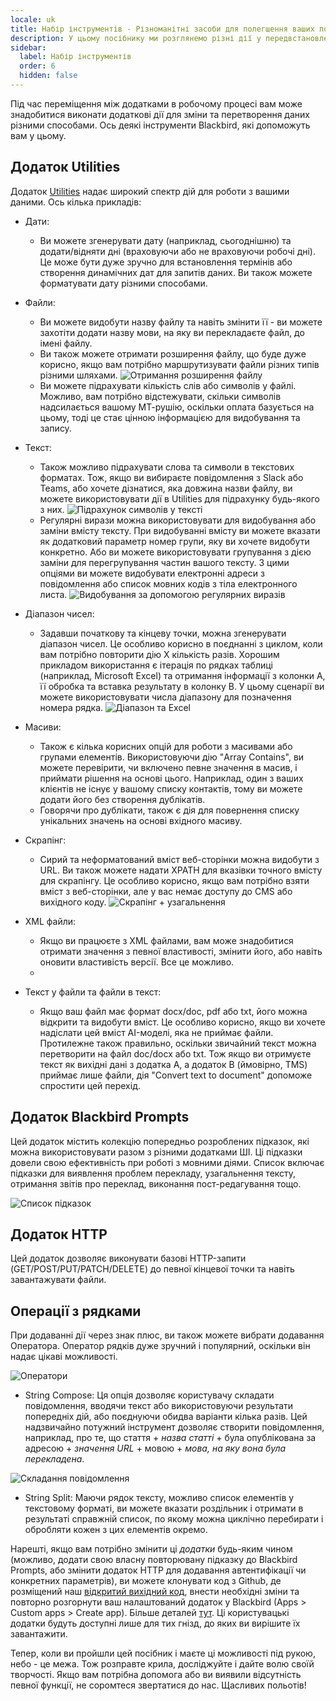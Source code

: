 ```yaml
---
locale: uk
title: Набір інструментів - Різноманітні засоби для полегшення ваших польотів
description: У цьому посібнику ми розглянемо різні дії у передвстановлених додатках Blackbird, які допоможуть з видобуванням або перетворенням даних, що часто необхідно для ваших робочих процесів.
sidebar:
  label: Набір інструментів
  order: 6
  hidden: false
---
```


Під час переміщення між додатками в робочому процесі вам може знадобитися виконати додаткові дії для зміни та перетворення даних різними способами. Ось деякі інструменти Blackbird, які допоможуть вам у цьому.

## Додаток Utilities

Додаток [Utilities](../../apps/utilities/) надає широкий спектр дій для роботи з вашими даними. Ось кілька прикладів:

- Дати: 
    - Ви можете згенерувати дату (наприклад, сьогоднішню) та додати/відняти дні (враховуючи або не враховуючи робочі дні). Це може бути дуже зручно для встановлення термінів або створення динамічних дат для запитів даних. Ви також можете форматувати дату різними способами.
- Файли: 
    - Ви можете видобути назву файлу та навіть змінити її - ви можете захотіти додати назву мови, на яку ви перекладаєте файл, до імені файлу. 
    - Ви також можете отримати розширення файлу, що буде дуже корисно, якщо вам потрібно маршрутизувати файли різних типів різними шляхами. 
    ![Отримання розширення файлу](~/assets/guides/toolbox/Toolbox_1.png)
    - Ви можете підрахувати кількість слів або символів у файлі. Можливо, вам потрібно відстежувати, скільки символів надсилається вашому МТ-рушію, оскільки оплата базується на цьому, тоді це стає цінною інформацією для видобування та запису. 
- Текст:
    - Також можливо підрахувати слова та символи в текстових форматах. Тож, якщо ви вибираєте повідомлення з Slack або Teams, або хочете дізнатися, яка довжина назви файлу, ви можете використовувати дії в Utilities для підрахунку будь-якого з них.
    ![Підрахунок символів у тексті](~/assets/guides/toolbox/Toolbox_2.png)
    - Регулярні вирази можна використовувати для видобування або заміни вмісту тексту. При видобуванні вмісту ви можете вказати як додатковий параметр номер групи, яку ви хочете видобути конкретно. Або ви можете використовувати групування з дією заміни для перегрупування частин вашого тексту. З цими опціями ви можете видобувати електронні адреси з повідомлення або список мовних кодів з тіла електронного листа. 
    ![Видобування за допомогою регулярних виразів](~/assets/guides/toolbox/Toolbox_3.png)
- Діапазон чисел:
    - Задавши початкову та кінцеву точки, можна згенерувати діапазон чисел. Це особливо корисно в поєднанні з циклом, коли вам потрібно повторити дію X кількість разів. Хорошим прикладом використання є ітерація по рядках таблиці (наприклад, Microsoft Excel) та отримання інформації з колонки А, її обробка та вставка результату в колонку В. У цьому сценарії ви можете використовувати числа діапазону для позначення номера рядка.
    ![Діапазон та Excel](~/assets/guides/toolbox/Toolbox_4.png)
- Масиви:
    - Також є кілька корисних опцій для роботи з масивами або групами елементів. Використовуючи дію "Array Contains", ви можете перевірити, чи включено певне значення в масив, і приймати рішення на основі цього. Наприклад, один з ваших клієнтів не існує у вашому списку контактів, тому ви можете додати його без створення дублікатів. 
    - Говорячи про дублікати, також є дія для повернення списку унікальних значень на основі вхідного масиву. 
- Скрапінг:
    - Сирий та неформатований вміст веб-сторінки можна видобути з URL. Ви також можете надати XPATH для вказівки точного вмісту для скрапінгу. Це особливо корисно, якщо вам потрібно взяти вміст з веб-сторінки, але у вас немає доступу до CMS або вихідного коду.
    ![Скрапінг + узагальнення](~/assets/guides/toolbox/Toolbox_5.png)

- XML файли:
    - Якщо ви працюєте з XML файлами, вам може знадобитися отримати значення з певної властивості, змінити його, або навіть оновити властивість версії. Все це можливо. 
    - 
- Текст у файли та файли в текст:
    - Якщо ваш файл має формат docx/doc, pdf або txt, його можна відкрити та видобути вміст. Це особливо корисно, якщо ви хочете надіслати цей вміст AI-моделі, яка не приймає файли. Протилежне також правильно, оскільки звичайний текст можна перетворити на файл doc/docx або txt. Тож якщо ви отримуєте текст як вихідні дані з додатка А, а додаток В (ймовірно, TMS) приймає лише файли, дія "Convert text to document" допоможе спростити цей перехід. 

## Додаток Blackbird Prompts

Цей додаток містить колекцію попередньо розроблених підказок, які можна використовувати разом з різними додатками ШІ. Ці підказки довели свою ефективність при роботі з мовними діями. Список включає підказки для виявлення проблем перекладу, узагальнення тексту, отримання звітів про переклад, виконання пост-редагування тощо. 

![Список підказок](~/assets/guides/toolbox/Toolbox_6.png)

## Додаток HTTP

Цей додаток дозволяє виконувати базові HTTP-запити (GET/POST/PUT/PATCH/DELETE) до певної кінцевої точки та навіть завантажувати файли. 

## Операції з рядками

При додаванні дії через знак плюс, ви також можете вибрати додавання Оператора. Оператор рядків дуже зручний і популярний, оскільки він надає цікаві можливості.

![Оператори](~/assets/guides/toolbox/Toolbox_7.png)

- String Compose: Ця опція дозволяє користувачу складати повідомлення, вводячи текст або використовуючи результати попередніх дій, або поєднуючи обидва варіанти кілька разів. Цей надзвичайно потужний інструмент дозволяє створити повідомлення, наприклад, про те, що стаття + _назва статті_ + була опублікована за адресою + _значення URL_ + мовою + _мова, на яку вона була перекладена_.

![Складання повідомлення](~/assets/guides/toolbox/Toolbox_8.png)

- String Split: Маючи рядок тексту, можливо список елементів у текстовому форматі, ви можете вказати роздільник і отримати в результаті справжній список, по якому можна циклічно перебирати і обробляти кожен з цих елементів окремо. 

Нарешті, якщо вам потрібно змінити ці _додатки_ будь-яким чином (можливо, додати свою власну повторювану підказку до Blackbird Prompts, або змінити додаток HTTP для додавання автентифікації чи конкретних параметрів), ви можете клонувати код з Github, де розміщений наш [відкритий вихідний код](https://github.com/orgs/bb-io/repositories), внести необхідні зміни та повторно розгорнути ваш налаштований додаток у Blackbird (Apps > Custom apps > Create app). Більше деталей [тут](../../sdk/deploying/#uploading). Ці користувацькі додатки будуть доступні лише для тих гнізд, до яких ви вирішите їх завантажити. 

Тепер, коли ви пройшли цей посібник і маєте ці можливості під рукою, небо - це межа. Тож розправте крила, досліджуйте і дайте волю своїй творчості. Якщо вам потрібна допомога або ви виявили відсутність певної функції, не соромтеся звертатися до нас. Щасливих польотів!